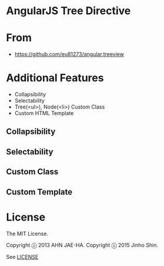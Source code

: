 # AngularJS Tree Directive

# From
 -  https://github.com/eu81273/angular.treeview

# Additional Features

 - Collapsibility
 - Selectability
 - Tree(\<ul\>), Node(\<li\>) Custom Class
 - Custom HTML Template

## Collapsibility

## Selectability

## Custom Class

## Custom Template

# License

The MIT License.

Copyright ⓒ 2013 AHN JAE-HA.
Copyright ⓒ 2015 Jinho Shin.

See [LICENSE](https://github.com/Drdoteam/angular.tree.directive/blob/master/LICENSE)
